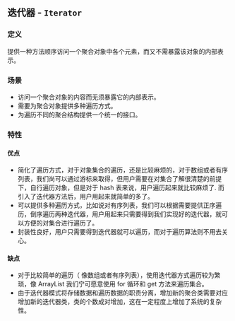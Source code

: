 ## 迭代器 - `Iterator`

### 定义

提供一种方法顺序访问一个聚合对象中各个元素，而又不需暴露该对象的内部表示。

### 场景

* 访问一个聚合对象的内容而无须暴露它的内部表示。
* 需要为聚合对象提供多种遍历方式。
* 为遍历不同的聚合结构提供一个统一的接口。

### 特性

#### 优点

* 简化了遍历方式，对于对象集合的遍历，还是比较麻烦的，对于数组或者有序列表，我们尚可以通过游标来取得，但用户需要在对集合了解很清楚的前提下，自行遍历对象，但是对于 hash 表来说，用户遍历起来就比较麻烦了. 而引入了迭代器方法后，用户用起来就简单的多了。
* 可以提供多种遍历方式，比如说对有序列表，我们可以根据需要提供正序遍历，倒序遍历两种迭代器，用户用起来只需要得到我们实现好的迭代器，就可以方便的对集合进行遍历了。
* 封装性良好，用户只需要得到迭代器就可以遍历，而对于遍历算法则不用去关心。

#### 缺点

* 对于比较简单的遍历（ 像数组或者有序列表），使用迭代器方式遍历较为繁琐，像 ArrayList 我们宁可愿意使用 for 循环和 get 方法来遍历集合。
* 由于迭代器模式将存储数据和遍历数据的职责分离，增加新的聚合类需要对应增加新的迭代器类，类的个数成对增加，这在一定程度上增加了系统的复杂性。
